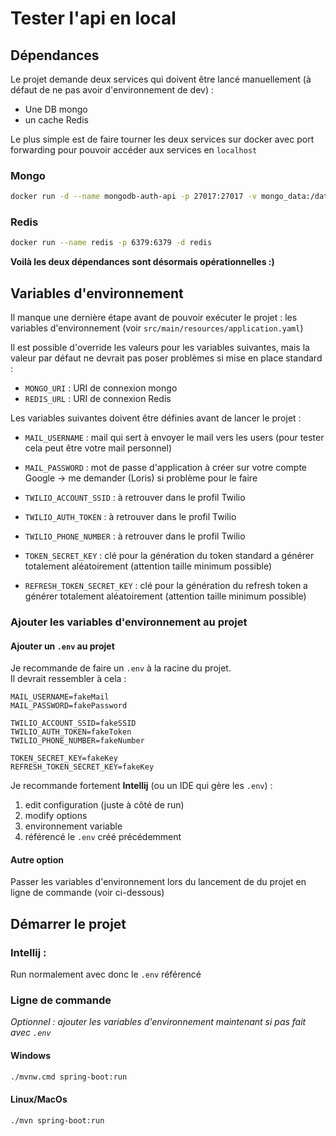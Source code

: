 # Tester l'api en local

## Dépendances

Le projet demande deux services qui doivent être lancé manuellement (à défaut de ne pas avoir d'environnement de dev) :

- Une DB mongo
- un cache Redis

Le plus simple est de faire tourner les deux services sur docker avec port forwarding pour pouvoir accéder aux services en `localhost`

### Mongo

```bash
docker run -d --name mongodb-auth-api -p 27017:27017 -v mongo_data:/data/db mongo:8.0.5
```

### Redis


```bash
docker run --name redis -p 6379:6379 -d redis
```

**Voilà les deux dépendances sont désormais opérationnelles :)**

## Variables d'environnement

Il manque une dernière étape avant de pouvoir exécuter le projet : les variables d'environnement
(voir `src/main/resources/application.yaml`)

Il est possible d'override les valeurs pour les variables suivantes, mais la valeur par défaut ne devrait pas poser problèmes si mise en place standard :

- `MONGO_URI` : URI de connexion mongo
- `REDIS_URL` : URI de connexion Redis

Les variables suivantes doivent être définies avant de lancer le projet :


- `MAIL_USERNAME` : mail qui sert à envoyer le mail vers les users (pour tester cela peut être votre mail personnel)
- `MAIL_PASSWORD` : mot de passe d'application à créer sur votre compte Google → me demander (Loris) si problème pour le faire

- `TWILIO_ACCOUNT_SSID` : à retrouver dans le profil Twilio
- `TWILIO_AUTH_TOKEN` : à retrouver dans le profil Twilio
- `TWILIO_PHONE_NUMBER` : à retrouver dans le profil Twilio

- `TOKEN_SECRET_KEY` : clé pour la génération du token standard a générer totalement aléatoirement (attention taille minimum possible)
- `REFRESH_TOKEN_SECRET_KEY` : clé pour la génération du refresh token a générer totalement aléatoirement (attention taille minimum possible)

### Ajouter les variables d'environnement au projet

#### Ajouter un `.env` au projet

Je recommande de faire un `.env` à la racine du projet.  
Il devrait ressembler à cela :

```
MAIL_USERNAME=fakeMail
MAIL_PASSWORD=fakePassword

TWILIO_ACCOUNT_SSID=fakeSSID
TWILIO_AUTH_TOKEN=fakeToken
TWILIO_PHONE_NUMBER=fakeNumber

TOKEN_SECRET_KEY=fakeKey
REFRESH_TOKEN_SECRET_KEY=fakeKey
```


Je recommande fortement **Intellij** (ou un IDE qui gère les `.env`) :

1. edit configuration (juste à côté de run)
2. modify options
3. environnement variable
4. référencé le `.env` créé précédemment

#### Autre option

Passer les variables d'environnement lors du lancement de du projet en ligne de commande (voir ci-dessous) 

## Démarrer le projet

### Intellij :

Run normalement avec donc le `.env` référencé

### Ligne de commande

*Optionnel : ajouter les variables d'environnement maintenant si pas fait avec `.env`*

#### Windows

```bash
./mvnw.cmd spring-boot:run
```

#### Linux/MacOs

```bash
./mvn spring-boot:run
```
